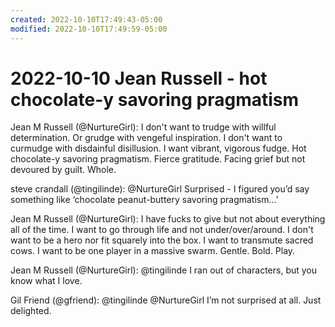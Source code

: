```yaml
---
created: 2022-10-10T17:49:43-05:00
modified: 2022-10-10T17:49:59-05:00
---
```


# 2022-10-10 Jean Russell - hot chocolate-y savoring pragmatism

Jean M Russell (@NurtureGirl): I don't want to trudge with willful determination. Or grudge with vengeful inspiration. I don't want to curmudge with disdainful disillusion.
I want vibrant, vigorous fudge. Hot chocolate-y savoring pragmatism. Fierce gratitude. Facing grief but not devoured by guilt. Whole.

steve crandall (@tingilinde): @NurtureGirl Surprised - I figured you’d say something like ‘chocolate peanut-buttery savoring pragmatism…’

Jean M Russell (@NurtureGirl): I have fucks to give but not about everything all of the time. I want to go through life and not under/over/around. I don't want to be a hero nor fit squarely into the box. I want to transmute sacred cows. I want to be one player in a massive swarm. 
Gentle. Bold. Play.

Jean M Russell (@NurtureGirl): @tingilinde I ran out of characters, but you know what I love.

Gil Friend (@gfriend): @tingilinde @NurtureGirl I’m not surprised at all. Just delighted.
